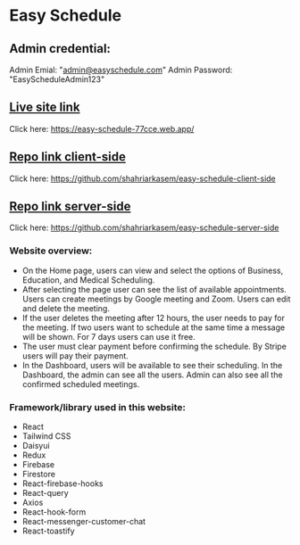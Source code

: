# Easy Schedule

## Admin credential:
Admin Emial: "admin@easyschedule.com"
Admin Password: "EasyScheduleAdmin123"

## [Live site link](https://easy-schedule-77cce.web.app/)
Click here: https://easy-schedule-77cce.web.app/

## [Repo link client-side](https://github.com/shahriarkasem/easy-schedule-client-side)
Click here: https://github.com/shahriarkasem/easy-schedule-client-side

## [Repo link server-side](https://github.com/shahriarkasem/easy-schedule-server-side)
Click here: https://github.com/shahriarkasem/easy-schedule-server-side

### Website overview:
* On the Home page, users can view and select the options of Business, Education, and Medical Scheduling. 
* After selecting the page user can see the list of available appointments.  Users can create meetings by Google meeting and Zoom. Users can edit and delete the meeting.
* If the user deletes the meeting after 12 hours, the user needs to pay for the meeting. If two users want to schedule at the same time a message will be shown. For 7 days users can use it free.
* The user must clear payment before confirming the schedule. By Stripe users will pay their payment.
* In the Dashboard, users will be available to see their scheduling. In the Dashboard, the admin can see all the users. Admin can also see all the confirmed scheduled meetings.

### Framework/library used in this website: 
* React 
* Tailwind CSS 
* Daisyui 
* Redux
* Firebase 
* Firestore
* React-firebase-hooks
* React-query 
* Axios
* React-hook-form
* React-messenger-customer-chat
* React-toastify 